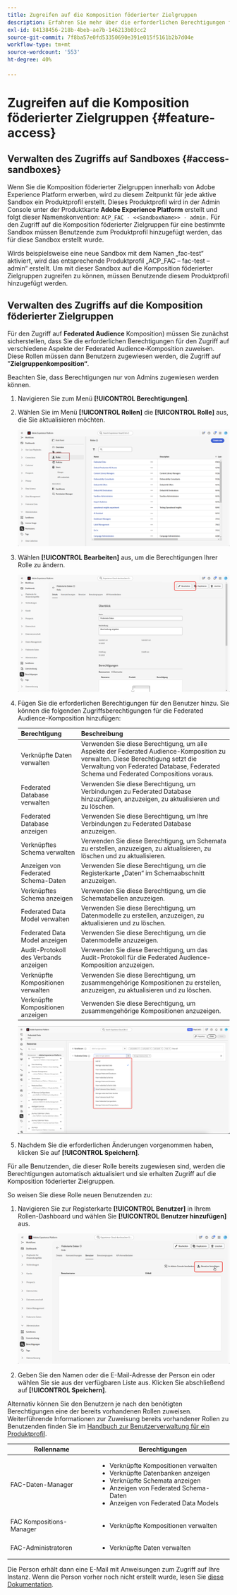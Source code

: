 ```yaml
---
title: Zugreifen auf die Komposition föderierter Zielgruppen
description: Erfahren Sie mehr über die erforderlichen Berechtigungen für die Komposition föderierter Zielgruppen
exl-id: 84138456-218b-4beb-ae7b-146213b03cc2
source-git-commit: 7f8ba57e0fd53350690e391e015f5161b2b7d04e
workflow-type: tm+mt
source-wordcount: '553'
ht-degree: 40%

---
```


# Zugreifen auf die Komposition föderierter Zielgruppen {#feature-access}

## Verwalten des Zugriffs auf Sandboxes {#access-sandboxes}

Wenn Sie die Komposition föderierter Zielgruppen innerhalb von Adobe Experience Platform erwerben, wird zu diesem Zeitpunkt für jede aktive Sandbox ein Produktprofil erstellt. Dieses Produktprofil wird in der Admin Console unter der Produktkarte **Adobe Experience Platform** erstellt und folgt dieser Namenskonvention: `ACP_FAC - <<SandboxName>> - admin.` Für den Zugriff auf die Komposition föderierter Zielgruppen für eine bestimmte Sandbox müssen Benutzende zum Produktprofil hinzugefügt werden, das für diese Sandbox erstellt wurde.

Wirds beispielsweise eine neue Sandbox mit dem Namen „fac-test“ aktiviert, wird das entsprechende Produktprofil „ACP_FAC – fac-test – admin“ erstellt. Um mit dieser Sandbox auf die Komposition föderierter Zielgruppen zugreifen zu können, müssen Benutzende diesem Produktprofil hinzugefügt werden.

## Verwalten des Zugriffs auf die Komposition föderierter Zielgruppen

Für den Zugriff auf **Federated Audience** Komposition) müssen Sie zunächst sicherstellen, dass Sie die erforderlichen Berechtigungen für den Zugriff auf verschiedene Aspekte der Federated Audience-Komposition zuweisen. Diese Rollen müssen dann Benutzern zugewiesen werden, die Zugriff auf &quot;**Zielgruppenkomposition“**.

Beachten Sie, dass Berechtigungen nur von Admins zugewiesen werden können.

1. Navigieren Sie zum Menü **[!UICONTROL Berechtigungen]**.

1. Wählen Sie im Menü **[!UICONTROL Rollen]** die **[!UICONTROL Rolle]** aus, die Sie aktualisieren möchten.

   ![](assets/access_fda_1.png)

1. Wählen **[!UICONTROL Bearbeiten]** aus, um die Berechtigungen Ihrer Rolle zu ändern.

   ![](assets/access_fda_2.png)

1. Fügen Sie die erforderlichen Berechtigungen für den Benutzer hinzu. Sie können die folgenden Zugriffsberechtigungen für die Federated Audience-Komposition hinzufügen:

   | Berechtigung | Beschreibung |
   | ---------- | ----------- |
   | Verknüpfte Daten verwalten | Verwenden Sie diese Berechtigung, um alle Aspekte der Federated Audience-Komposition zu verwalten. Diese Berechtigung setzt die Verwaltung von Federated Database, Federated Schema und Federated Compositions voraus. |
   | Federated Database verwalten | Verwenden Sie diese Berechtigung, um Verbindungen zu Federated Database hinzuzufügen, anzuzeigen, zu aktualisieren und zu löschen. |
   | Federated Database anzeigen | Verwenden Sie diese Berechtigung, um Ihre Verbindungen zu Federated Database anzuzeigen. |
   | Verknüpftes Schema verwalten | Verwenden Sie diese Berechtigung, um Schemata zu erstellen, anzuzeigen, zu aktualisieren, zu löschen und zu aktualisieren. |
   | Anzeigen von Federated Schema-Daten | Verwenden Sie diese Berechtigung, um die Registerkarte „Daten“ im Schemaabschnitt anzuzeigen. |
   | Verknüpftes Schema anzeigen | Verwenden Sie diese Berechtigung, um die Schematabellen anzuzeigen. |
   | Federated Data Model verwalten | Verwenden Sie diese Berechtigung, um Datenmodelle zu erstellen, anzuzeigen, zu aktualisieren und zu löschen. |
   | Federated Data Model anzeigen | Verwenden Sie diese Berechtigung, um die Datenmodelle anzuzeigen. |
   | Audit-Protokoll des Verbands anzeigen | Verwenden Sie diese Berechtigung, um das Audit-Protokoll für die Federated Audience-Komposition anzuzeigen. |
   | Verknüpfte Kompositionen verwalten | Verwenden Sie diese Berechtigung, um zusammengehörige Kompositionen zu erstellen, anzuzeigen, zu aktualisieren und zu löschen. |
   | Verknüpfte Kompositionen anzeigen | Verwenden Sie diese Berechtigung, um zusammengehörige Kompositionen anzuzeigen. |

   ![](assets/permissions.png)

1. Nachdem Sie die erforderlichen Änderungen vorgenommen haben, klicken Sie auf **[!UICONTROL Speichern]**.

Für alle Benutzenden, die dieser Rolle bereits zugewiesen sind, werden die Berechtigungen automatisch aktualisiert und sie erhalten Zugriff auf die Komposition föderierter Zielgruppen.

So weisen Sie diese Rolle neuen Benutzenden zu:

1. Navigieren Sie zur Registerkarte **[!UICONTROL Benutzer]** in Ihrem Rollen-Dashboard und wählen Sie **[!UICONTROL Benutzer hinzufügen]** aus.

   ![](assets/access_fda_4.png)

1. Geben Sie den Namen oder die E-Mail-Adresse der Person ein oder wählen Sie sie aus der verfügbaren Liste aus. Klicken Sie abschließend auf **[!UICONTROL Speichern]**.

Alternativ können Sie den Benutzern je nach den benötigten Berechtigungen eine der bereits vorhandenen Rollen zuweisen. Weiterführende Informationen zur Zuweisung bereits vorhandener Rollen zu Benutzenden finden Sie im [Handbuch zur Benutzerverwaltung für ein Produktprofil](https://experienceleague.adobe.com/de/docs/experience-platform/access-control/ui/users).

| Rollenname | Berechtigungen |
| --------- | ----------- |
| FAC-Daten-Manager | <ul><li>Verknüpfte Kompositionen verwalten</li><li>Verknüpfte Datenbanken anzeigen</li><li>Verknüpfte Schemata anzeigen</li><li>Anzeigen von Federated Schema-Daten</li><li>Anzeigen von Federated Data Models</li></ul> |
| FAC Kompositions-Manager | <ul><li>Verknüpfte Kompositionen verwalten</li></ul> |
| FAC-Administratoren | <ul><li>Verknüpfte Daten verwalten</li></ul> |

Die Person erhält dann eine E-Mail mit Anweisungen zum Zugriff auf Ihre Instanz. Wenn die Person vorher noch nicht erstellt wurde, lesen Sie [diese Dokumentation](https://experienceleague.adobe.com/de/docs/experience-platform/access-control/abac/permissions-ui/users).
